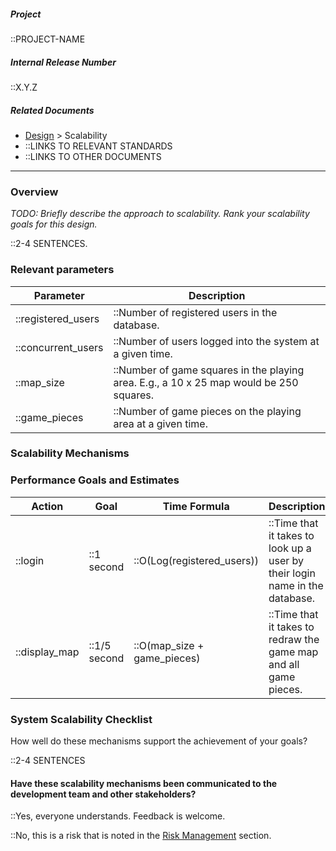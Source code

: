 ##### Project

::PROJECT-NAME

##### Internal Release Number

::X.Y.Z

##### Related Documents

- [Design](Design) > Scalability
- ::LINKS TO RELEVANT STANDARDS
- ::LINKS TO OTHER DOCUMENTS

---

### Overview

*TODO: Briefly describe the approach to scalability. Rank your
scalability goals for this design.*

::2-4 SENTENCES.

### Relevant parameters

| Parameter           | Description                                                                             |
|---------------------|-----------------------------------------------------------------------------------------|
| ::registered\_users | ::Number of registered users in the database.                                           |
| ::concurrent\_users | ::Number of users logged into the system at a given time.                               |
| ::map\_size         | ::Number of game squares in the playing area. E.g., a 10 x 25 map would be 250 squares. |
| ::game\_pieces      | ::Number of game pieces on the playing area at a given time.                            |

### Scalability Mechanisms

### Performance Goals and Estimates

| Action         | Goal         | Time Formula                  | Description                                                                 |
|----------------|--------------|-------------------------------|-----------------------------------------------------------------------------|
| ::login        | ::1 second   | ::O(Log(registered\_users))   | ::Time that it takes to look up a user by their login name in the database. |
| ::display\_map | ::1/5 second | ::O(map\_size + game\_pieces) | ::Time that it takes to redraw the game map and all game pieces.            |

### System Scalability Checklist

How well do these mechanisms support the achievement of your goals?

::2-4 SENTENCES

#### Have these scalability mechanisms been communicated to the development team and other stakeholders?

::Yes, everyone understands. Feedback is welcome.

::No, this is a risk that is noted in the 
[Risk Management](Project-Plan#Risk-Management) section.
